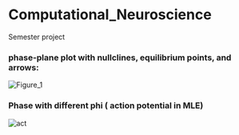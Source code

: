 # Computational_Neuroscience
Semester project
### phase-plane plot with nullclines, equilibrium points, and arrows:

![Figure_1](https://github.com/user-attachments/assets/8d0c3eee-66f6-4f9d-9d02-463a6fae656f)


### Phase with different phi ( action potential in MLE)

![act](https://github.com/user-attachments/assets/3862a502-3002-48b2-b764-7a89c4712780)
